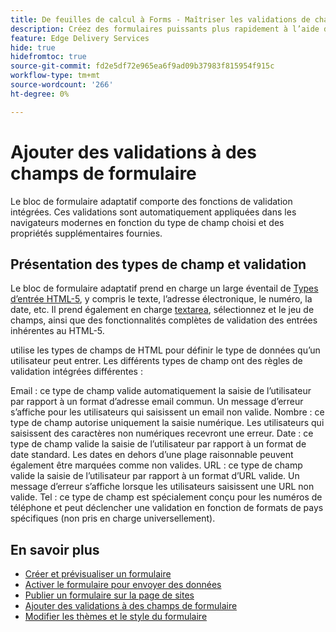 ```yaml
---
title: De feuilles de calcul à Forms - Maîtriser les validations de champs de bloc de formulaire adaptatif
description: Créez des formulaires puissants plus rapidement à l’aide de feuilles de calcul et de champs de bloc de formulaire adaptatif ! Ce guide vous aide à créer des validations personnalisées pour les champs Bloc Forms d’EDS.
feature: Edge Delivery Services
hide: true
hidefromtoc: true
source-git-commit: fd2e5df72e965ea6f9ad09b37983f815954f915c
workflow-type: tm+mt
source-wordcount: '266'
ht-degree: 0%

---
```



# Ajouter des validations à des champs de formulaire

Le bloc de formulaire adaptatif comporte des fonctions de validation intégrées. Ces validations sont automatiquement appliquées dans les navigateurs modernes en fonction du type de champ choisi et des propriétés supplémentaires fournies.

## Présentation des types de champ et validation

Le bloc de formulaire adaptatif prend en charge un large éventail de [Types d’entrée HTML-5](https://developer.mozilla.org/en-US/docs/Web/HTML/Element/input#input_types), y compris le texte, l’adresse électronique, le numéro, la date, etc. Il prend également en charge [textarea](https://developer.mozilla.org/en-US/docs/Web/HTML/Element/textarea), sélectionnez et le jeu de champs, ainsi que des fonctionnalités complètes de validation des entrées inhérentes au HTML-5.

utilise les types de champs de HTML pour définir le type de données qu’un utilisateur peut entrer. Les différents types de champ ont des règles de validation intégrées différentes :

Email : ce type de champ valide automatiquement la saisie de l’utilisateur par rapport à un format d’adresse email commun. Un message d’erreur s’affiche pour les utilisateurs qui saisissent un email non valide.
Nombre : ce type de champ autorise uniquement la saisie numérique. Les utilisateurs qui saisissent des caractères non numériques recevront une erreur.
Date : ce type de champ valide la saisie de l’utilisateur par rapport à un format de date standard. Les dates en dehors d’une plage raisonnable peuvent également être marquées comme non valides.
URL : ce type de champ valide la saisie de l’utilisateur par rapport à un format d’URL valide. Un message d’erreur s’affiche lorsque les utilisateurs saisissent une URL non valide.
Tel : ce type de champ est spécialement conçu pour les numéros de téléphone et peut déclencher une validation en fonction de formats de pays spécifiques (non pris en charge universellement).


## En savoir plus

* [Créer et prévisualiser un formulaire](/help/edge/docs/forms/create-forms.md)
* [Activer le formulaire pour envoyer des données](/help/edge/docs/forms/submit-forms.md)
* [Publier un formulaire sur la page de sites](/help/edge/docs/forms/publish-forms.md)
* [Ajouter des validations à des champs de formulaire](/help/edge/docs/forms/validate-forms.md)
* [Modifier les thèmes et le style du formulaire](/help/edge/docs/forms/style-theme-forms.md)